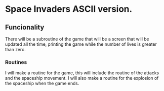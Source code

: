 # Space Invaders ASCII version.

## Funcionality
There will be a subroutine of the game that will be a screen that will be updated all the time, printing the game while the number of lives is greater than zero.

### Routines
I will make a routine for the game, this will include the routine of the attacks and the spaceship movement.
I will also make a routine for the explosion of the spaceship when the game ends.
